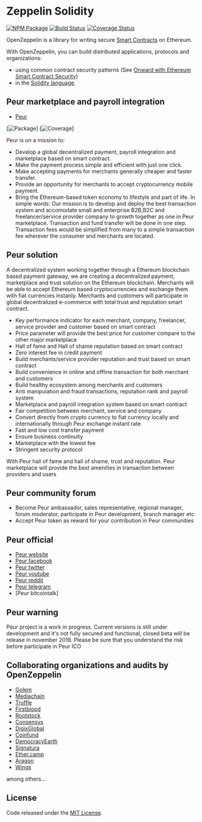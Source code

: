 # Zeppelin Solidity
[![NPM Package](https://img.shields.io/npm/v/zeppelin-solidity.svg?style=flat-square)](https://www.npmjs.org/package/zeppelin-solidity)
[![Build Status](https://img.shields.io/travis/OpenZeppelin/zeppelin-solidity.svg?branch=master&style=flat-square)](https://travis-ci.org/OpenZeppelin/zeppelin-solidity)
[![Coverage Status](https://img.shields.io/coveralls/github/OpenZeppelin/zeppelin-solidity/master.svg?style=flat-square)](https://coveralls.io/github/OpenZeppelin/zeppelin-solidity?branch=master)

OpenZeppelin is a library for writing secure [Smart Contracts](https://en.wikipedia.org/wiki/Smart_contract) on Ethereum.

With OpenZeppelin, you can build distributed applications, protocols and organizations:
- using common contract security patterns (See [Onward with Ethereum Smart Contract Security](https://medium.com/bitcorps-blog/onward-with-ethereum-smart-contract-security-97a827e47702#.y3kvdetbz))
- in the [Solidity language](http://solidity.readthedocs.io/en/develop/).

## Peur marketplace and payroll integration
- [Peur](https://peur.io)

[![Package](https://img.shields.io/github/package-json/v/badges/shields.svg)]
[![Coverage](https://img.shields.io/codecov/c/github/codecov/example-python.svg)]


Peur is on a mission to:
- Develop a global decentralized payment, payroll integration and marketplace based on smart contract.
- Make the payment process simple and efficient with just one click.
- Make accepting payments for merchants generally cheaper and faster transfer.
- Provide an opportunity for merchants to accept cryptocurrency mobile payment.
- Bring the Ethereum-based token economy to lifestyle and part of life.
In simple words:
Our mission is to develop and deploy the best transaction system and accomodate small and enterprise B2B,B2C and freelancer/service provider company to growth together as one in Peur marketplace.
Transaction and fund transfer will be done in one step.
Transaction fees would be simplified from many to a simple transaction fee wherever the consumer and merchants are located.

## Peur solution

A decentralized system working together through a Ethereum blockchain based payment gateway, we are creating a decentralized payment, marketplace and trust solution on the Ethereum blockchain.
Merchants will be able to accept Ethereum based cryptocurrencies and exchange them with fiat currencies instanly. 
Merchants and customers will participate in global decentralized e-commerce with total trust and reputation smart contract.

- Key performance indicator for each merchant, company, freelancer, service provider and customer based on smart contract
- Price parameter will provide the best price for customer compare to the other major marketplace
- Hall of fame and Hall of shame reputation based on smart contract
- Zero interest fee in credit payment
- Build merchants/service provider reputation and trust based on smart contract
- Build convenience in online and offline transaction for both merchant and customers
- Build healthy ecosystem among merchants and customers
- Anti manipulation and fraud transactions, reputation rank and payroll system
- Marketplace and payroll integration system based on smart contract
- Fair competition between merchant, service and company
- Convert directly from crypto currency to fiat currency locally and internationally through Peur exchange instant rate
- Fast and low cost transfer payment
- Ensure business continuity
- Marketplace with the lowest fee
- Stringent security protocol

With Peur hall of fame and hall of shame, trust and reputation. Peur marketplace will provide the best amenities in transaction between providers and users

## Peur community forum

- Become Peur ambassador, sales representative, regional manager, forum moderator, participate in Peur development, branch manager etc
- Accept Peur token as reward for your contribution in Peur communities

## Peur official

- [Peur website](https://peur.io)
- [Peur facebook](https://www.facebook.com/PeurICO/)
- [Peur twitter](https://twitter.com/Peurtoken)
- [Peur youtube](https://www.youtube.com/channel/UCTIHYp1XKQi6dqDf5pdPX6Q/featured?view_as=subscriber)
- [Peur reddit](https://www.reddit.com/r/peur/)
- [Peur telegram](https://t.me/peurtelegram)
- [Peur bitcointalk]


## Peur warning

Peur project is a work in progress. Current versions is still under development and it's not fully secured and functional, closed beta will be release in november 2018. Please be sure that you understand the risk before participate in Peur ICO

## Collaborating organizations and audits by OpenZeppelin
- [Golem](https://golem.network/)
- [Mediachain](http://www.mediachain.io/)
- [Truffle](http://truffleframework.com/)
- [Firstblood](http://firstblood.io/)
- [Rootstock](http://www.rsk.co/)
- [Consensys](https://consensys.net/)
- [DigixGlobal](https://www.dgx.io/)
- [Coinfund](https://coinfund.io/)
- [DemocracyEarth](http://democracy.earth/)
- [Signatura](https://signatura.co/)
- [Ether.camp](http://www.ether.camp/)
- [Aragon](https://aragon.one/)
- [Wings](https://wings.ai/)

among others...


## License
Code released under the [MIT License](https://github.com/OpenZeppelin/zeppelin-solidity/blob/master/LICENSE).
